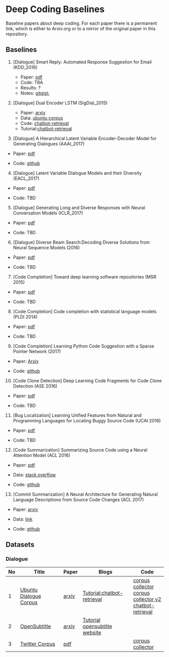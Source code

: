# Deep Coding Baselines
Baseline papers about deep coding. For each paper there is a permanent link, which is either to Arxiv.org or to a mirror of the original paper in this repository.	


## Baselines
1. \[Dialogue\] Smart Reply: Automated Response Suggestion for Email (KDD_2016)
    * Paper: [pdf](https://github.com/DeepSE/DeepCodingBaselines/raw/master/papers/smart-reply.pdf)
    * Code: TBA
    * Results: ?
    * Notes: [gitgist:](https://gist.github.com/shagunsodhani/da411f15b71ed6a664f9d5ac46409b42)

2. \[Dialogue\] Dual Encoder LSTM (SigDial_2015)
    * Paper: [arxiv](https://arxiv.org/abs/1506.08909)
    * Data: [ubuntu corpus](https://drive.google.com/open?id=0B_bZck-ksdkpVEtVc1R6Y01HMWM) 
    * Code: [chatbot-retrieval](https://github.com/dennybritz/chatbot-retrieval)
    * Tutorial:[chatbot-retrieval](http://www.wildml.com/2016/07/deep-learning-for-chatbots-2-retrieval-based-model-tensorflow/)

3. \[Dialogue\] A Hierarchical Latent Variable Encoder-Decoder Model for Generating Dialogues (AAAI_2017)

+ Paper: [pdf](https://github.com/DeepSE/DeepCodingBaselines/raw/master/papers/!2017AAAI-A-Hierarchical-Latent-Variable-Encoder-Decoder-Model-for-Generating-Dialogues.pdf) 

+ Code: [github](https://github.com/julianser/hed-dlg-truncated) 

4. \[Dialogue\] Latent Variable Dialogue Models and their Diversity (EACL_2017) 

+ Paper: [pdf]()

+ Code: TBD

5. \[Dialogue\] Generating Long and Diverse Responses with Neural Conversation Models (ICLR_2017)

+ Paper: [pdf]()

+ Code: TBD

6. \[Dialogue\] Diverse Beam Search:Decoding Diverse Solutions from Neural Sequence Models (2016)

+ Paper: [pdf]()

+ Code: TBD

7. \[Code Completion\] Toward deep learning software repositories (MSR 2015)

+ Paper: [pdf](http://citeseerx.ist.psu.edu/viewdoc/download?doi=10.1.1.714.5031&rep=rep1&type=pdf)

+ Code: TBD

8. \[Code Completion\] Code completion with statistical language models (PLDI 2014) 

+ Paper: [pdf](http://www.srl.inf.ethz.ch/papers/pldi14-statistical.pdf)

+ Code: TBD

9. \[Code Completion\] Learning Python Code Suggestion with a Sparse Pointer Network (2017)

+ Paper: [Arxiv](https://arxiv.org/abs/1611.08307)

+ Code: [github](https://github.com/uclmr/pycodesuggest) 


10. \[Code Clone Detection\] Deep Learning Code Fragments for Code Clone Detection (ASE 2016)

+ Paper: [pdf](http://www.cs.wm.edu/~denys/pubs/ASE'16-DeepLearningClones.pdf)

+ Code: TBD


11. \[Bug Localization\] Learning Unified Features from Natural and Programming Languages for Locating Buggy Source Code (IJCAI 2016)

+ Paper: [pdf](https://pdfs.semanticscholar.org/7848/5ab466e1a83e7965500cceab476b55d145c0.pdf)

+ Code: TBD

12. \[Code Summarization\] Summarizing Source Code using a Neural Attention Model (ACL 2016)

+ Paper: [pdf](https://www.aclweb.org/anthology/P/P16/P16-1195.pdf)

+ Data: [stack overflow](https://github.com/sriniiyer/codenn/tree/master/data/stackoverflow) 

+ Code: [github](https://github.com/sriniiyer/codenn)

13. \[Commit Summarization\] A Neural Architecture for Generating Natural Language Descriptions from Source Code Changes (ACL 2017)

+ Paper: [arxiv](https://arxiv.org/abs/1704.04856)

+ Data: [link](https://osf.io/67kyc/?view_only=ad588fe5d1a14dd795553fb4951b5bf9)

+ Code: [github](https://github.com/epochx/commitgen)



## Datasets

### Dialogue
|No|Title|Paper|Blogs|Code|
|---|---|---|---|---|
|1|[Ubuntu Dialogue Corpus](https://drive.google.com/open?id=0B_bZck-ksdkpVEtVc1R6Y01HMWM)|[arxiv](https://arxiv.org/abs/1506.08909)|[Tutorial:chatbot-retrieval](http://www.wildml.com/2016/07/deep-learning-for-chatbots-2-retrieval-based-model-tensorflow/)|[corpus collector](https://github.com/npow/ubottu)<br/> [corpus collector v2](https://github.com/rkadlec/ubuntu-ranking-dataset-creator)<br/> [chatbot-retrieval](https://github.com/dennybritz/chatbot-retrieval)|
|2|[OpenSubtitle](https://s3.amazonaws.com/opennmt-trainingdata/opensub_qa_en.tgz)|[arxiv](https://arxiv.org/pdf/1506.05869v3.pdf) | [Tutorial](http://forum.opennmt.net/t/english-chatbot-model-with-opennmt/184)<br/> [opensubtitle website](http://opus.lingfil.uu.se/OpenSubtitles.php)||
|3|[Twitter Corpus](http://homes.cs.washington.edu/~aritter/twitter_chat/)| [pdf](http://www.aclweb.org/anthology/N10-1020)|  |[corpus collector](https://github.com/bwbaugh/twitter-corpus)|







